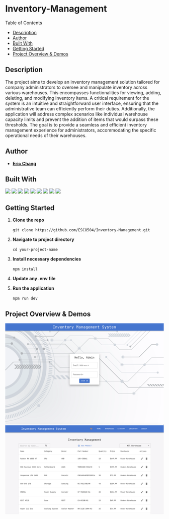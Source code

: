 # Inventory-Management

Table of Contents
- [Description](#description)
- [Author](#author)
- [Built With](#built-with)
- [Getting Started](#getting-started)
- [Project Overview & Demos](#project-overview--demos)

 ## Description
The project aims to develop an inventory management solution tailored for company administrators to oversee and manipulate inventory across various warehouses. This encompasses functionalities for viewing, adding, deleting, and modifying inventory items. A critical requirement for the system is an intuitive and straightforward user interface, ensuring that the administrative team can efficiently perform their duties. Additionally, the application will address complex scenarios like individual warehouse capacity limits and prevent the addition of items that would surpass these thresholds. The goal is to provide a seamless and efficient inventory management experience for administrators, accommodating the specific operational needs of their warehouses.

## Author

- [**Eric Chang**](https://github.com/ESC8504)

## Built With
![](https://img.shields.io/badge/-JavaScript-F7DF1E?style=flat-square&logo=javascript&logoColor=black) 
![](https://img.shields.io/badge/-React-61DAFB?style=flat-square&logo=react&logoColor=black) 
![](https://img.shields.io/badge/-Git-F05032?style=flat-square&logo=git&logoColor=white)
![](https://img.shields.io/badge/-HTML5-E34F26?style=flat-square&logo=html5&logoColor=white)
![](https://img.shields.io/badge/-CSS3-1572B6?style=flat-square&logo=css3&logoColor=white)
![](https://img.shields.io/badge/-Material_UI-0081CB?style=flat-square&logo=material-ui&logoColor=white)
![](https://img.shields.io/badge/-Java-007396?style=flat-square&logo=java&logoColor=white)
![](https://img.shields.io/badge/-Spring_Boot-6DB33F?style=flat-square&logo=spring-boot&logoColor=white)
![](https://img.shields.io/badge/-PostgreSQL-4169E1?style=flat-square&logo=postgresql&logoColor=white)

## Getting Started

1. **Clone the repo**

   `git clone https://github.com/ESC8504/Inventory-Management.git`

3. **Navigate to project directory**
   
   `cd your-project-name`

5. **Install necessary dependencies**
   
   `npm install`

6. **Update any .env file**

7. **Run the application**

   `npm run dev`


## Project Overview & Demos

<p float="left">
  <img src="client/src/assets/inventory1.png" alt="Screenshot1" width="800" />
  <img src="client/src/assets/inventory2.png" alt="Screenshot2" width="800" /> 
</p>


